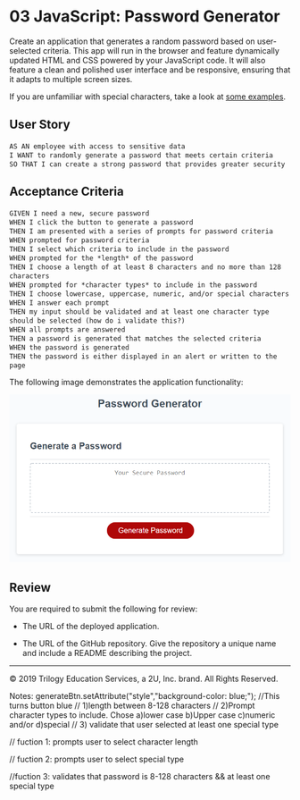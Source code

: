 # 03 JavaScript: Password Generator

Create an application that generates a random password based on user-selected criteria. This app will run in the browser and feature dynamically updated HTML and CSS powered by your JavaScript code. It will also feature a clean and polished user interface and be responsive, ensuring that it adapts to multiple screen sizes.

If you are unfamiliar with special characters, take a look at [some examples](https://www.owasp.org/index.php/Password_special_characters).

## User Story

```
AS AN employee with access to sensitive data
I WANT to randomly generate a password that meets certain criteria
SO THAT I can create a strong password that provides greater security
```

## Acceptance Criteria

```
GIVEN I need a new, secure password
WHEN I click the button to generate a password
THEN I am presented with a series of prompts for password criteria
WHEN prompted for password criteria
THEN I select which criteria to include in the password
WHEN prompted for the *length* of the password
THEN I choose a length of at least 8 characters and no more than 128 characters
WHEN prompted for *character types* to include in the password
THEN I choose lowercase, uppercase, numeric, and/or special characters
WHEN I answer each prompt
THEN my input should be validated and at least one character type should be selected (how do i validate this?)
WHEN all prompts are answered
THEN a password is generated that matches the selected criteria
WHEN the password is generated
THEN the password is either displayed in an alert or written to the page
```

The following image demonstrates the application functionality:

![password generator demo](./assets/example-image/03-javascript-homework-demo.png)

## Review

You are required to submit the following for review:

- The URL of the deployed application.

- The URL of the GitHub repository. Give the repository a unique name and include a README describing the project.

---

© 2019 Trilogy Education Services, a 2U, Inc. brand. All Rights Reserved.

Notes:
  generateBtn.setAttribute("style","background-color: blue;"); //This turns button blue
  //  1)length between 8-128 characters
  //  2)Prompt character types to include. Chose a)lower case b)Upper case c)numeric and/or d)special
  //  3) validate that user selected at least one special type


  // fuction 1: prompts user to select character length
 



  // fuction 2: prompts user to select special type



  //fuction 3: validates that password is 8-128 characters && at least one special type

